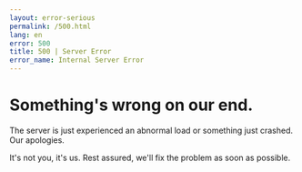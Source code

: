 ```yaml
---
layout: error-serious
permalink: /500.html
lang: en
error: 500
title: 500 | Server Error
error_name: Internal Server Error
---
```


# Something's wrong on our end.

The server is just experienced an abnormal load or something just crashed. Our apologies.

It's not you, it's us. Rest assured, we'll fix the problem as soon as possible.
